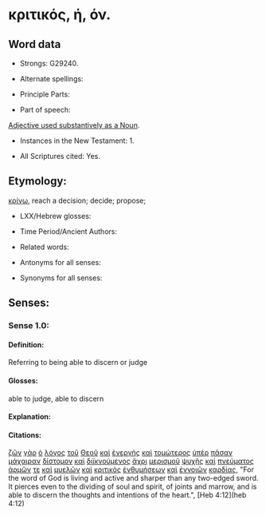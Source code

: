 # κριτικός, ή, όν.

<!-- Status: S2=Needs2ndReview -->
<!-- Lexica used for edits: BDAG, FFM, LN, BN, A-S -->

## Word data

* Strongs: G29240.

* Alternate spellings:

* Principle Parts: 

* Part of speech: 

[Adjective used substantively as a Noun](http://ugg.readthedocs.io/en/latest/noun_substantive_adj.html).

* Instances in the New Testament: 1.

* All Scriptures cited: Yes.

## Etymology: 

[κρίνω](../G29190/01.md), reach a decision; decide; propose;

* LXX/Hebrew glosses: 

* Time Period/Ancient Authors: 

* Related words: 

* Antonyms for all senses:

* Synonyms for all senses: 

## Senses:

### Sense 1.0:

#### Definition: 

Referring to being able to discern or judge

#### Glosses:

able to judge, able to discern

#### Explanation:

#### Citations:

[ζῶν](../G21980/01.md) [γὰρ](../G10630/01.md) [ὁ](../G35880/01.md) [λόγος](../G30560/01.md) [τοῦ](../G35880/01.md) [Θεοῦ](../G23160/01.md) [καὶ](../G25320/01.md) [ἐνεργὴς](../G17560/01.md) [καὶ](../G25320/01.md) [τομώτερος](../G51140/01.md) [ὑπὲρ](../G52280/01.md) [πᾶσαν](../G39560/01.md) [μάχαιραν](../G31620/01.md) [δίστομον](../G13660/01.md) [καὶ](../G25320/01.md) [διϊκνούμενος](../G13380/01.md) [ἄχρι](../G08910/01.md) [μερισμοῦ](../G33110/01.md) [ψυχῆς](../G55900/01.md) [καὶ](../G25320/01.md) [πνεύματος](../G41510/01.md) [ἁρμῶν](../G07190/01.md) [τε](../G50370/01.md) [καὶ](../G25320/01.md) [μυελῶν](../G34520/01.md) [καὶ](../G25320/01.md) [κριτικὸς](../G29240/01.md) [ἐνθυμήσεων](../G17610/01.md) [καὶ](../G25320/01.md) [ἐννοιῶν](../G17710/01.md) [καρδίας](../G25880/01.md), 
"For the word of God is living and active and sharper than any two-edged sword. It pierces even to the dividing of soul and spirit, of joints and marrow, and is able to discern the thoughts and intentions of the heart.", 
[Heb 4:12](heb 4:12) 
 

